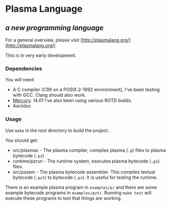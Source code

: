 # Plasma Language
## *a new programming language*

For a general overview, please visit
[http://plasmalang.org/](http://plasmalang.org/)

This is in very early development.

### Dependencies

You will need:

* A C compiler (C99 on a POSIX.2-1992 environment), I've been testing with GCC.
  Clang should also work.
* [Mercury](https://www.mercurylang.org/). 14.01  I've also been using various
  ROTD builds.
* Asciidoc

### Usage

Use ```make``` in the root directory to build the project.

You should get:

* src/plasmac - The plasma compiler, compiles plasma (```.p```) files to
  plasma bytecode (```.pz```)
* runtime/pzrun - The runtime system, esecutes plasma bytecode (```.pz```)
  files.
* src/pzasm - The plasma bytecode assembler.  This compiles textual bytecode
  (```.pzt```) to bytecode (```.pz```).  It is useful for testing the
  runtime.

There is an example plasma program in ```examples/p/``` and there are some
example bytecode programs in ```examples/pzt/```.  Running ```make test```
will execute these programs to test that things are working.

